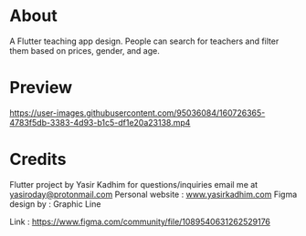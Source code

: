 # About

A Flutter teaching app design. People can search for teachers and filter them based on prices, gender, and age.

# Preview



https://user-images.githubusercontent.com/95036084/160726365-4783f5db-3383-4d93-b1c5-df1e20a23138.mp4



# Credits

Flutter project by Yasir Kadhim for questions/inquiries email me at yasiroday@protonmail.com
Personal website : www.yasirkadhim.com
Figma design by : Graphic Line

Link : https://www.figma.com/community/file/1089540631262529176
